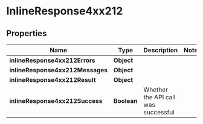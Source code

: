 # InlineResponse4xx212

## Properties
Name | Type | Description | Notes
------------ | ------------- | ------------- | -------------
**inlineResponse4xx212Errors** | **Object** |  | 
**inlineResponse4xx212Messages** | **Object** |  | 
**inlineResponse4xx212Result** | **Object** |  | 
**inlineResponse4xx212Success** | **Boolean** | Whether the API call was successful | 
